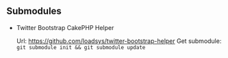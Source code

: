 Submodules
----------

* Twitter Bootstrap CakePHP Helper

    Url: https://github.com/loadsys/twitter-bootstrap-helper
    Get submodule: `git submodule init && git submodule update`
